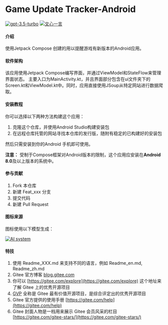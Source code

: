 # Game Update Tracker-Android

[![gpt-3.5-turbo](https://img.shields.io/badge/LLM-gpt--3.5--turbo-green?logo=openai)](https://chat.openai.com/)
[![文心一言](https://img.shields.io/badge/LLM-%E6%96%87%E5%BF%83%E4%B8%80%E8%A8%80-blue?logo=baidu)](https://yiyan.baidu.com/)

#### 介绍

使用Jetpack Compose 创建的用以提醒游戏有新版本的Android应用。

#### 软件架构

该应用使用Jetpack Compose编写界面，并通过ViewModel和StateFlow来管理界面状态。
主要入口为MainActivity.kt，并且界面部分包含在ui文件夹下的Screen.kt和ViewModel.kt中。同时，应用直接使用JSoup从特定网站进行数据爬取。

#### 安装教程

你可以选择以下两种方法构建这个应用：

1. 克隆这个仓库，并使用Android Studio构建安装包
2. 在远程仓库托管的网站寻找本仓库的发行版，随附有稳定的已构建好的安装包

然后只需安装到你的Android 手机即可使用。

**注意：** 受制于Compose框架对Android版本的限制，这个应用应安装在**Android 8.0**及以上版本的系统中。

#### 参与贡献

1. Fork 本仓库
2. 新建 Feat_xxx 分支
3. 提交代码
4. 新建 Pull Request

#### 图标来源

图标使用以下模型生成：

[![AI system](https://img.shields.io/badge/AI-DALL·E%202-green?logo=openai)](https://openai.com/dall-e-2)

#### 特技

1. 使用 Readme\_XXX.md 来支持不同的语言，例如 Readme\_en.md, Readme\_zh.md
2. Gitee 官方博客 [blog.gitee.com](https://blog.gitee.com)
3. 你可以 [https://gitee.com/explore](https://gitee.com/explore) 这个地址来了解 Gitee 上的优秀开源项目
4. [GVP](https://gitee.com/gvp) 全称是 Gitee 最有价值开源项目，是综合评定出的优秀开源项目
5. Gitee 官方提供的使用手册 [https://gitee.com/help](https://gitee.com/help)
6. Gitee 封面人物是一档用来展示 Gitee
   会员风采的栏目 [https://gitee.com/gitee-stars/](https://gitee.com/gitee-stars/)
